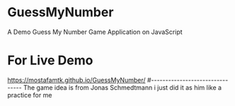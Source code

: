 # GuessMyNumber
A Demo Guess My Number Game Application on JavaScript
# For Live Demo 
https://mostafamtk.github.io/GuessMyNumber/
#--------------------------------
The game idea is from Jonas Schmedtmann i just did it as him like a practice for me  
